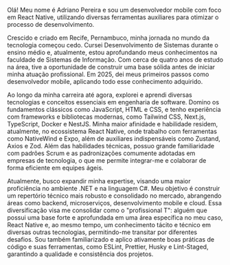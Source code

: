 Olá! Meu nome é Adriano Pereira e sou um desenvolvedor mobile com foco em React Native, utilizando diversas ferramentas auxiliares para otimizar o processo de desenvolvimento.

Crescido e criado em Recife, Pernambuco, minha jornada no mundo da tecnologia começou cedo. Cursei Desenvolvimento de Sistemas durante o ensino médio e, atualmente, estou aprofundando meus conhecimentos na faculdade de Sistemas de Informação. Com cerca de quatro anos de estudo na área, tive a oportunidade de construir uma base sólida antes de iniciar minha atuação profissional. Em 2025, dei meus primeiros passos como desenvolvedor mobile, aplicando todo esse conhecimento adquirido.

Ao longo da minha carreira até agora, explorei e aprendi diversas tecnologias e conceitos essenciais em engenharia de software. Domino os fundamentos clássicos como JavaScript, HTML e CSS, e tenho experiência com frameworks e bibliotecas modernas, como Tailwind CSS, Next.js, TypeScript, Docker e NestJS. Minha maior afinidade e habilidade residem, atualmente, no ecossistema React Native, onde trabalho com ferramentas como NativeWind e Expo, além de auxiliares indispensáveis como Zustand, Axios e Zod. Além das habilidades técnicas, possuo grande familiaridade com padrões Scrum e as padronizações comumente adotadas em empresas de tecnologia, o que me permite integrar-me e colaborar de forma eficiente em equipes ágeis.

Atualmente, busco expandir minha expertise, visando uma maior proficiência no ambiente .NET e na linguagem C#. Meu objetivo é construir um repertório técnico mais robusto e consolidado no mercado, abrangendo áreas como backend, microserviços, desenvolvimento mobile e cloud. Essa diversificação visa me consolidar como o "profissional T": alguém que possui uma base forte e aprofundada em uma área específica no meu caso, React Native e, ao mesmo tempo, um conhecimento tácito e técnico em diversas outras tecnologias, permitindo-me transitar por diferentes desafios. Sou também familiarizado e aplico ativamente boas práticas de código e suas ferramentas, como ESLint, Prettier, Husky e Lint-Staged, garantindo a qualidade e consistência dos projetos.
